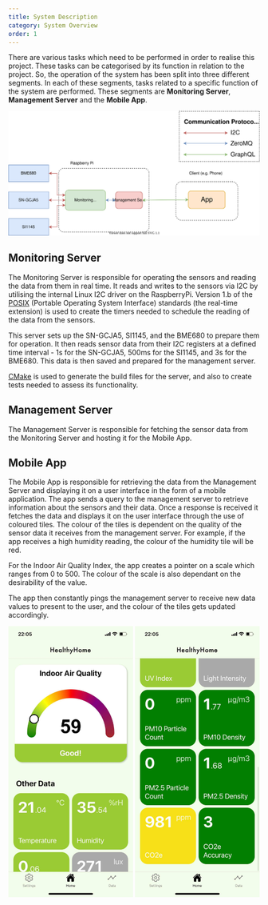 ```yaml
---
title: System Description
category: System Overview
order: 1
---
```


There are various tasks which need to be performed in order to realise this project. These tasks can be categorised by its function in relation to the project. So, the operation of the system has been split into three different segments. In each of these segments, tasks related to a specific function of the system are performed.  These segments are **Monitoring Server**, **Management Server** and the **Mobile App**.

<div align = "center">
<img src="/images/block-diagram.svg">
</div>
<a>
</a>

## Monitoring Server

The Monitoring Server is responsible for operating the sensors and reading the data from them in real time. It reads and writes to the sensors via I2C by utilising the internal Linux I2C driver on the RaspberryPi. Version 1.b of the [POSIX](https://standards.ieee.org/standard/1003_1b-1993.html) (Portable Operating System Interface) standards (the real-time extension) is used to create the timers needed to schedule the reading of the data from the sensors.

This server sets up the SN-GCJA5, SI1145, and the BME680 to prepare them for operation. It then reads sensor data from their I2C registers at a defined time interval - 1s for the SN-GCJA5, 500ms for the SI1145, and 3s for the BME680. This data is then saved and prepared for the management server.

[CMake](https://cmake.org/) is used to generate the build files for the server, and also to create tests needed to assess its functionality.

## Management Server

The Management Server is responsible for fetching the sensor data from the Monitoring Server and hosting it for the Mobile App.

## Mobile App

The Mobile App is responsible for retrieving the data from the Management Server and displaying it on a user interface in the form of a mobile application. The app sends a query to the management server to retrieve information about the sensors and their data. Once a response is received it fetches the data and displays it on the user interface through the use of coloured tiles. The colour of the tiles is dependent on the quality of the sensor data it receives from the management server. For example, if the app receives a high humidity reading, the colour of the humidity tile will be red. 

For the Indoor Air Quality Index, the app creates a pointer on a scale which ranges from 0 to 500. The colour of the scale is also dependant on the desirability of the value.

The app then constantly pings the management server to receive new data values to present to the user, and the colour of the tiles gets updated accordingly.

<div align = "center">
<img width="250" src="/images/app-iaq.jpg">
<img width="250" src="/images/app-parameters.jpg">
</div>
<a>
</a>
